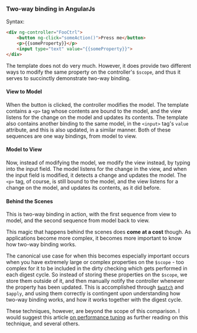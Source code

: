 ### Two-way binding in AngularJs

Syntax:

```html
<div ng-controller="FooCtrl">
    <button ng-click="someAction()">Press me</button>
    <p>{{someProperty}}</p>
    <input type="text" value="{{someProperty}}">
</div>
```

The template does not do very much.
However, it does provide two different ways to modify the same property on the controller's `$scope`,
and thus it serves to succinctly demonstrate two-way binding.

#### View to Model

When the button is clicked, the controller modifies the model.
The template contains a `<p>` tag whose contents are bound to the model,
and the view listens for the change on the model and updates its contents.
The template also contains another binding to the same model,
in the `<input>` tag's `value` attribute,
and this is also updated, in a similar manner.
Both of these sequences are one way bindings, from model to view.

#### Model to View

Now, instead of modifying the model, we modify the view instead,
by typing into the input field.
The model listens for the change in the view,
and when the input field is modified,
it detects a change and updates the model.
The `<p>` tag, of course, is still bound to the model,
and the view listens for a change on the model,
and updates its contents, as it did before.

#### Behind the Scenes

This is two-way binding in action,
with the first sequence from view to model,
and the second sequence from model back to view.

This magic that happens behind the scenes does **come at a cost** though.
As applications become more complex, it becomes more important to know
how two-way binding works.

The canonical use case for when this becomes especially important
occurs when you have extremely large or complex properties on the `$scope` -
too complex for it to be included in the dirty checking
which gets performed in each digest cycle.
So instead of storing these properties on the `$scope`,
we store them outside of it,
and then manually notify the controller whenever the property has been updated.
This is accomplished through [`$watch`](https://docs.angularjs.org/api/ng/type/$rootScope.Scope#$watch) and `$apply`,
and using them correctly is contingent upon understanding
how two-way binding works, and how it works together with the digest cycle.

These techniques, however, are beyond the scope of this comparison.
I would suggest this article [on performance tuning](http://tech.small-improvements.com/2013/09/10/angularjs-performance-with-large-lists/)
as further reading on this technique, and several others.
